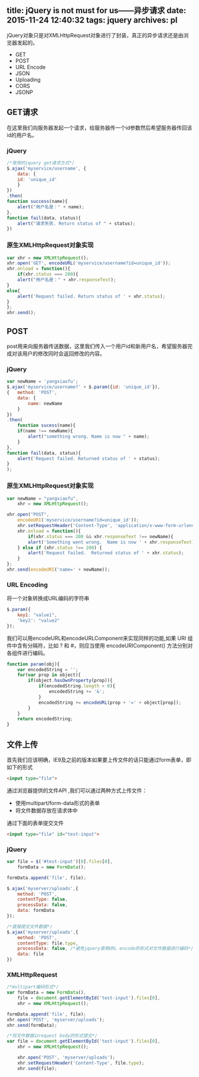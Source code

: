 title: jQuery is not must for us——异步请求
date: 2015-11-24 12:40:32
tags: jquery
archives: pl
---

jQuery对象只是对XMLHttpRequest对象进行了封装，真正的异步请求还是由浏览器发起的。

* GET
* POST
* URL Encode
* JSON
* Uploading
* CORS
* JSONP

<!-- more -->

## GET请求

在这里我们向服务器发起一个请求，给服务器传一个id参数然后希望服务器传回该id的用户名。

### jQuery

```javascript
/*常用的jquery get请求方式*/
$.ajax('myservice/username', {
	data: {
	id: 'unique_id'
	}
})
.then(
function success(name){
	alert("用户名是：" + name);
},
function fail(data, status){
	alert("请求失败. Return status of " + status);
})
```

### 原生XMLHttpRequest对象实现

```javascript
var xhr = new XMLHttpRequest();
xhr.open('GET', encodeURL('myservice/username?id=unique_id'));
xhr.onload = function(){
	if(xhr.status === 200){
	alert("用户名是：" + xhr.responseText);
}
else{
	alert('Request failed. Return status of ' + xhr.status);
}
};
xhr.send();
```

## POST

post用来向服务器传送数据，这里我们传入一个用户id和新用户名，希望服务器完成对该用户的修改同时会返回修改的内容。

### jQuery

```javascript
var newName = 'yangxiaofu';
$.ajax('myservice/username?' + $.param({id: 'unique_id'}),
{	method: 'POST',
	data: {
		name: newName
	}
})
.then(
	function sucess(name){
	if(name !== newName){
		alert("something wrong. Name is now " + name);
	}
},
function fail(data, status){
	alert('Request failed. Returned status of ' + status);
}
);
```

### 原生XMLHttpRequest对象实现

```javascript
var newName = "yangxiaofu",
	xhr = new XMLHttpRequest();

xhr.open("POST",
	encodeURI('myservice/username?id=unique_id'));
	xhr.setRequestHeader('Content-Type', 'application/x-www-form-urlencode');
	xhr.onload = function(){
		if(xhr.status === 200 && xhr.responseText !== newName){
		alert('Something went wrong.  Name is now ' + xhr.responseText);
	} else if (xhr.status !== 200) {
        alert('Request failed.  Returned status of ' + xhr.status);
    }
};
xhr.send(encodeURI('name=' + newName));
```

### URL Encoding

将一个对象转换成URL编码的字符串

```javascript
$.param({
	key1: "value1",
	'key2': "value2"
});
```

我们可以用encodeURL和encodeURLComponent来实现同样的功能,如果 URI 组件中含有分隔符，比如 ? 和 #，则应当使用 encodeURIComponent() 方法分别对各组件进行编码。

```javascript
function param(obj){
	var encodedString = '';
	for(var prop in object){
		if(object.hasOwnProperty(prop)){
			if(encodedString.length > 0){
				encodedString += '&';
			}
			encodedString += encodeURL(prop + '=' + object[prop]);
		}
	}
	return encodedString;
}
```

## 文件上传

首先我们应该明确，IE9及之前的版本如果要上传文件的话只能通过form表单，即如下的形式

```html
<input type="file">
```

通过浏览器提供的文件API ,我们可以通过两种方式上传文件：

* 使用multipart/form-data形式的表单
* 将文件数据存放在请求体中


通过下面的表单提交文件

```html
<input type="file" id="test-input">
```

### jQuery

```javascript
var file = $('#test-input')[0].files[0],
	formData = new FormData();

formData.append('file', file);

$.ajax('myserver/uploads',{
	method: 'POST',
	contentType: false,
	processData: false,
	data: formData
});

/*直接提交文件数据*/
$.ajax('myserver/uploads',{
	method: 'POST',
	contentType: file.type,
	processData: false,	/*避免jquery使用URL encode的形式对文件数据进行编码*/
	data: file
})
```

### XMLHttpRequest


```javascript
/*multipart编码形式*/
var formData = new FormData(),
	file = document.getElementById('test-input').files[0],
	xhr = new XMLHttpRequest();

formData.append('file', file);
xhr.open('POST', 'myserver/uploads');
xhr.send(formData);

/*将文件数据以request body的形式提交*/
var file = document.getElementById('test-input').files[0],
	xhr = new XMLHttpRequest();

	xhr.open('POST', 'myserver/uploads');
	xhr.setRequestHeader('Content-Type', file.type);
	xhr.send(file);
```










